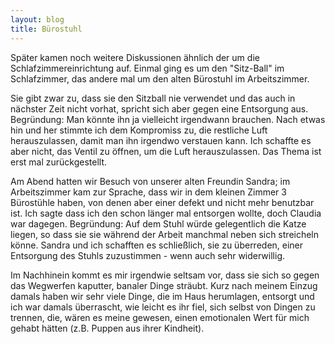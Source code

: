 ```yaml
---
layout: blog
title: Bürostuhl
---
```

Später kamen noch weitere Diskussionen ähnlich der um die Schlafzimmereinrichtung auf. Einmal ging es um den "Sitz-Ball" im Schlafzimmer, das andere mal um den alten Bürostuhl im Arbeitszimmer.

<her>Sie gibt zwar zu, dass sie den Sitzball nie verwendet und das auch in nächster Zeit nicht vorhat, spricht sich aber gegen eine Entsorgung aus. Begründung: Man könnte ihn ja vielleicht irgendwann brauchen</her>. Nach etwas hin und her <me>stimmte ich dem Kompromiss zu, die restliche Luft  herauszulassen</me>, damit man ihn irgendwo verstauen kann. Ich schaffte es aber nicht, das Ventil zu öffnen, um die Luft herauszulassen. Das Thema ist erst mal zurückgestellt.

Am Abend hatten wir Besuch von unserer alten Freundin Sandra; im Arbeitszimmer kam zur Sprache, dass wir in dem kleinen Zimmer 3 Bürostühle haben, von denen aber einer defekt und nicht mehr benutzbar ist. Ich sagte dass ich den schon länger mal entsorgen wollte, doch Claudia war dagegen. Begründung: Auf dem Stuhl würde gelegentlich die Katze liegen, so dass sie sie während der Arbeit manchmal neben sich streicheln könne.
Sandra und ich schafften es schließlich, sie zu überreden, einer Entsorgung des Stuhls zuzustimmen - wenn auch sehr widerwillig.

Im Nachhinein kommt es mir irgendwie seltsam vor, dass sie sich so gegen das Wegwerfen kaputter, banaler Dinge sträubt. Kurz nach meinem Einzug damals haben wir sehr viele Dinge, die im Haus herumlagen, entsorgt und ich war damals überrascht, wie leicht es ihr fiel, sich selbst von Dingen zu trennen, die, wären es meine gewesen, einen emotionalen Wert für mich gehabt hätten (z.B. Puppen aus ihrer Kindheit).